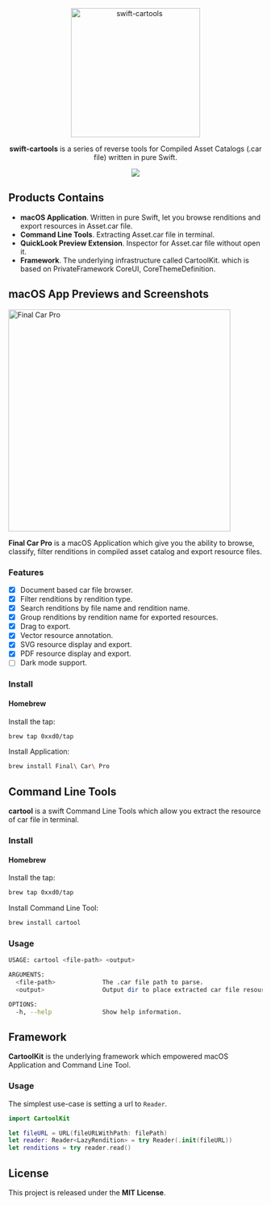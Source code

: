<p align="center">
<img src="https://raw.githubusercontent.com/0xxd0/swift-cartools/master/static/media/AppIcon.png" alt="swift-cartools" title="swift-cartools" width="256"/>
<p align="center"><b>swift-cartools</b> is a series of reverse tools for Compiled Asset Catalogs (.car file) written in pure Swift.</p>
<p align="center">
<a href="https://github.com/0xxd0/swift-cartools/actions?query=workflow%3Abuild"><img src="https://github.com/0xxd0/swift-cartools/workflows/build/badge.svg?branch=master"></a>
</p>


## Products Contains

- **macOS Application**. Written in pure Swift, let you browse renditions and export resources in Asset.car file.
- **Command Line Tools**. Extracting Asset.car file in terminal.
- **QuickLook Preview Extension**. Inspector for Asset.car file without open it.
- **Framework**. The underlying infrastructure called CartoolKit. which is based on PrivateFramework CoreUI, CoreThemeDefinition.


## macOS App Previews and Screenshots

<p align="leading">
<img src="https://raw.githubusercontent.com/0xxd0/swift-cartools/master/static/media/AppHero.png" alt="Final Car Pro" title="Final Car Pro" width="440"/>
</p>

**Final Car Pro** is a macOS Application which give you the ability to browse, classify, filter renditions in compiled asset catalog and export resource files.

### Features 

- [x] Document based car file browser.
- [x] Filter renditions by rendition type. 
- [x] Search renditions by file name and rendition name. 
- [x] Group renditions by rendition name for exported resources.
- [x] Drag to export.
- [x] Vector resource annotation.
- [x] SVG resource display and export.
- [x] PDF resource display and export.
- [ ] Dark mode support.

### Install 

<!-- #### Download -->

#### Homebrew

Install the tap:

```bash
brew tap 0xxd0/tap
```

Install Application:

```bash
brew install Final\ Car\ Pro
```


## Command Line Tools

**cartool** is a swift Command Line Tools which allow you extract the resource of car file in terminal. 

### Install

#### Homebrew

Install the tap:

```bash
brew tap 0xxd0/tap
```

Install Command Line Tool:

```bash
brew install cartool
```

<!-- #### MacPort -->

### Usage

```bash
USAGE: cartool <file-path> <output>

ARGUMENTS:
  <file-path>             The .car file path to parse. 
  <output>                Output dir to place extracted car file resources. 

OPTIONS:
  -h, --help              Show help information.
```


## Framework

**CartoolKit** is the underlying framework which empowered macOS Application and Command Line Tool. 

### Usage

The simplest use-case is setting a url to `Reader`.

```swift
import CartoolKit

let fileURL = URL(fileURLWithPath: filePath)
let reader: Reader<LazyRendition> = try Reader(.init(fileURL))
let renditions = try reader.read()
```

<!-- ### Install -->
<!-- #### Carthage  -->
<!-- #### CocoaPods. -->
<!-- #### Swift Package Manager -->


## License

This project is released under the **MIT License**.
